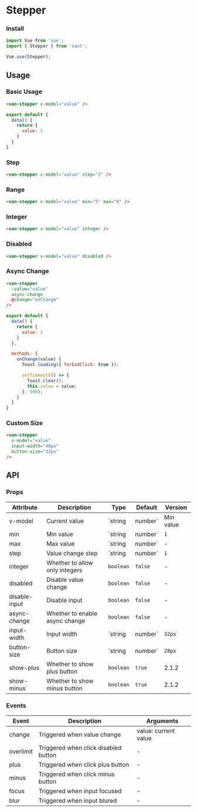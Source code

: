 # Stepper

### Install

``` javascript
import Vue from 'vue';
import { Stepper } from 'vant';

Vue.use(Stepper);
```

## Usage

### Basic Usage

```html
<van-stepper v-model="value" />
```

```javascript
export default {
  data() {
    return {
      value: 1
    }
  }
}
```

### Step

```html
<van-stepper v-model="value" step="2" />
```

### Range

```html
<van-stepper v-model="value" min="5" max="8" />
```

### Integer

```html
<van-stepper v-model="value" integer />
```

### Disabled

```html
<van-stepper v-model="value" disabled />
```

### Async Change

```html
<van-stepper
  :value="value"
  async-change
  @change="onChange"
/>
```

```javascript
export default {
  data() {
    return {
      value: 1
    }
  },

  methods: {
    onChange(value) {
      Toast.loading({ forbidClick: true });

      setTimeout(() => {
        Toast.clear();
        this.value = value;
      }, 500);
    }
  }
}
```

### Custom Size

```html
<van-stepper
  v-model="value"
  input-width="40px"
  button-size="32px"
/>
```

## API

### Props

| Attribute | Description | Type | Default | Version |
|------|------|------|------|------|
| v-model | Current value | `string | number` | Min value | - |
| min | Min value | `string | number` | `1` | - |
| max | Max value | `string | number` | - | - |
| step | Value change step | `string | number` | `1` | - |
| integer | Whether to allow only integers | `boolean` | `false` | - |
| disabled | Disable value change | `boolean` | `false` | - |
| disable-input | Disable input | `boolean` | `false` | - |
| async-change | Whether to enable async change | `boolean` | `false` | - | - |
| input-width | Input width | `string | number` | `32px` | - |
| button-size | Button size | `string | number` | `28px` | 2.0.5 |
| show-plus | Whether to show plus button | `boolean` | `true` | 2.1.2 |
| show-minus | Whether to show minus button | `boolean` | `true` | 2.1.2 |

### Events

| Event | Description | Arguments |
|------|------|------|
| change | Triggered when value change | value: current value |
| overlimit | Triggered when click disabled button | - |
| plus | Triggered when click plus button | - |
| minus | Triggered when click minus button | - |
| focus | Triggered when input focused | - |
| blur | Triggered when input blured | - |
